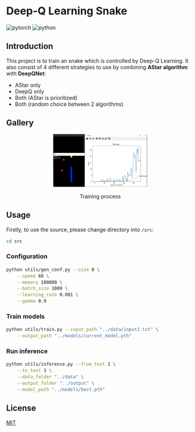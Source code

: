# Deep-Q Learning Snake

<div>
    <img src="https://img.shields.io/badge/PyTorch-%23EE4C2C.svg?style=for-the-badge&logo=PyTorch&logoColor=white" alt="pytorch">
    <img src="https://img.shields.io/badge/python-3670A0?style=for-the-badge&logo=python&logoColor=ffdd54" alt="python">
</div>

## Introduction

This project is to train an snake which is controlled by Deep-Q Learning. It also consist of 4 different strategies to use by combining **AStar algorithm** with **DeepQNet**:
- AStar only
- DeepQ only
- Both (AStar is prioritized)
- Both (random choice between 2 algorithms)

## Gallery

<p align="center">
    <img src="res/train.png" alt="training" style="width: 50%">
</p>
<p align="center">
    Training process
</p>



## Usage

Firstly, to use the source, please change directory into `/src`:
```bash
cd src
```

### Configuration

```bash
python utils/gen_conf.py --size 8 \
    --speed 60 \
    --memory 100000 \
    --batch_size 1000 \
    --learning_rate 0.001 \
    --gamma 0.9
```

### Train models

```bash
python utils/train.py --input_path "../data/input2.txt" \
    --output_path "../models/current_model.pth"
```

### Run inference
```bash
python utils/inference.py --from_test 1 \
    --to_test 3 \
    --data_folder "../data" \
    --output_folder "../output" \
    --model_path "../models/best.pth"
```

## License
[MIT](LICENSE)
